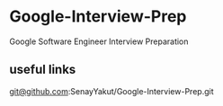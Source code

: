 # Google-Interview-Prep
Google Software Engineer Interview Preparation

## useful links
git@github.com:SenayYakut/Google-Interview-Prep.git
